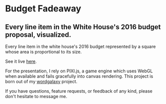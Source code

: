 # Budget Fadeaway 
## Every line item in the White House's 2016 budget proposal, visualized.

Every line item in the white house's 2016 budget represented by a square whose area is proportional to its size.

See it live [here](http://anthonygarvan.github.io/budgetfadeaway/).

For the presentation, I rely on PIXI.js, a game engine which uses WebGL when available and fails gracefully into canvas rendering.
This project is born out of my [wordgalaxy](https://github.com/anthonygarvan/wordgalaxy) project.

If you have questions, feature requests, or feedback of any kind, please don't hesitate to message me.